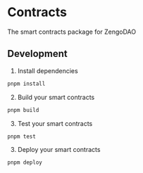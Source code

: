 # Contracts

The smart contracts package for ZengoDAO

## Development

1. Install dependencies

```bash
pnpm install
```

2. Build your smart contracts

```bash
pnpm build
```

3. Test your smart contracts

```bash
pnpm test
```

3. Deploy your smart contracts

```bash
pnpm deploy
```
